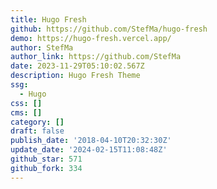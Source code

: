 ```yaml
---
title: Hugo Fresh
github: https://github.com/StefMa/hugo-fresh
demo: https://hugo-fresh.vercel.app/
author: StefMa
author_link: https://github.com/StefMa
date: 2023-11-29T05:10:02.567Z
description: Hugo Fresh Theme
ssg:
  - Hugo
css: []
cms: []
category: []
draft: false
publish_date: '2018-04-10T20:32:30Z'
update_date: '2024-02-15T11:08:48Z'
github_star: 571
github_fork: 334
---
```


